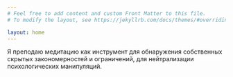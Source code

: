 ```yaml
---
# Feel free to add content and custom Front Matter to this file.
# To modify the layout, see https://jekyllrb.com/docs/themes/#overriding-theme-defaults

layout: home
---
```


Я преподаю медитацию как инструмент для обнаружения собственных скрытых закономерностей и ограничений, для нейтрализации психологических манипуляций.
